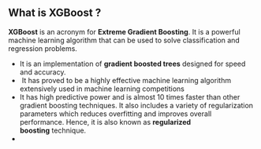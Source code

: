 
## What is XGBoost ? 
**XGBoost** is an acronym for **Extreme Gradient Boosting**. It is a powerful machine learning algorithm that can be used to solve classification and regression problems.
* It is an implementation of **gradient boosted trees** designed for speed and accuracy.
*  It has proved to be a highly effective machine learning algorithm extensively used in machine learning competitions
* It has high predictive power and is almost 10 times faster than other gradient boosting techniques. It also includes a variety of regularization parameters which reduces overfitting and improves overall performance. Hence, it is also known as **regularized boosting** technique.
* 